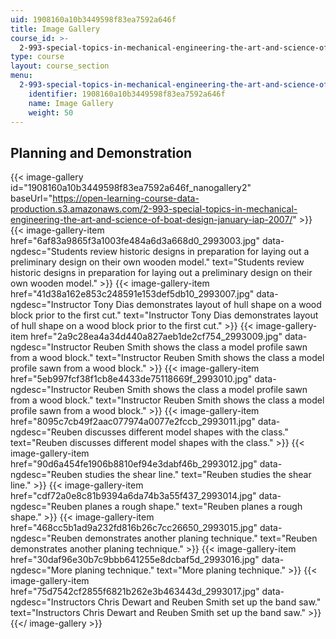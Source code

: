 ```yaml
---
uid: 1908160a10b3449598f83ea7592a646f
title: Image Gallery
course_id: >-
  2-993-special-topics-in-mechanical-engineering-the-art-and-science-of-boat-design-january-iap-2007
type: course
layout: course_section
menu:
  2-993-special-topics-in-mechanical-engineering-the-art-and-science-of-boat-design-january-iap-2007:
    identifier: 1908160a10b3449598f83ea7592a646f
    name: Image Gallery
    weight: 50
---
```


Planning and Demonstration
--------------------------
{{< image-gallery id="1908160a10b3449598f83ea7592a646f_nanogallery2" baseUrl="https://open-learning-course-data-production.s3.amazonaws.com/2-993-special-topics-in-mechanical-engineering-the-art-and-science-of-boat-design-january-iap-2007/" >}}
{{< image-gallery-item href="6af83a9865f3a1003fe484a6d3a668d0_2993003.jpg" data-ngdesc="Students review historic designs in preparation for laying out a preliminary design on their own wooden model." text="Students review historic designs in preparation for laying out a preliminary design on their own wooden model." >}}
{{< image-gallery-item href="41d38a162e853c248591e153def5db10_2993007.jpg" data-ngdesc="Instructor Tony Dias demonstrates layout of hull shape on a wood block prior to the first cut." text="Instructor Tony Dias demonstrates layout of hull shape on a wood block prior to the first cut." >}}
{{< image-gallery-item href="2a9c28ea4a34d440a827aeb1de2cf754_2993009.jpg" data-ngdesc="Instructor Reuben Smith shows the class a model profile sawn from a wood block." text="Instructor Reuben Smith shows the class a model profile sawn from a wood block." >}}
{{< image-gallery-item href="5eb997fcf38f1cb8e4433de75118669f_2993010.jpg" data-ngdesc="Instructor Reuben Smith shows the class a model profile sawn from a wood block." text="Instructor Reuben Smith shows the class a model profile sawn from a wood block." >}}
{{< image-gallery-item href="8095c7cb49f2aac077974a0077e2fccb_2993011.jpg" data-ngdesc="Reuben discusses different model shapes with the class." text="Reuben discusses different model shapes with the class." >}}
{{< image-gallery-item href="90d6a454fe1906b8810ef94e3dabf46b_2993012.jpg" data-ngdesc="Reuben studies the shear line." text="Reuben studies the shear line." >}}
{{< image-gallery-item href="cdf72a0e8c81b9394a6da74b3a55f437_2993014.jpg" data-ngdesc="Reuben planes a rough shape." text="Reuben planes a rough shape." >}}
{{< image-gallery-item href="468cc5b1ad9a232fd816b26c7cc26650_2993015.jpg" data-ngdesc="Reuben demonstrates another planing technique." text="Reuben demonstrates another planing technique." >}}
{{< image-gallery-item href="30daf96e30b7c9bbb641255e8dcbaf5d_2993016.jpg" data-ngdesc="More planing technique." text="More planing technique." >}}
{{< image-gallery-item href="75d7542cf2855f6821b262e3b463443d_2993017.jpg" data-ngdesc="Instructors Chris Dewart and Reuben Smith set up the band saw." text="Instructors Chris Dewart and Reuben Smith set up the band saw." >}}
{{</ image-gallery >}}